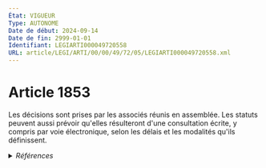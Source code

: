 ```yaml
---
État: VIGUEUR
Type: AUTONOME
Date de début: 2024-09-14
Date de fin: 2999-01-01
Identifiant: LEGIARTI000049720558
URL: article/LEGI/ARTI/00/00/49/72/05/LEGIARTI000049720558.xml
---
```


<h1>Article 1853</h1>

Les décisions sont prises par les associés réunis en assemblée. Les statuts
peuvent aussi prévoir qu'elles résulteront d'une consultation écrite, y compris
par voie électronique, selon les délais et les modalités qu'ils définissent.


<details>
  <summary><em>Références</em></summary>

  <h2>Références faites par l'article</h2>
  
  <ul>
    <li>
      2024-06-13 CITATION cible <a href="https://legal.tricoteuses.fr//redirection/LEGIARTI000049708705?vers=git&vers=legifrance">LOI n° 2024-537 du 13 juin 2024 visant à accroître le financement des entreprises et l'attractivité de la France - article 18 ENTIEREMENT_MODIF</a>
    </li>
    <li>
      2024-06-13 MODIFIE cible <a href="https://legal.tricoteuses.fr//redirection/LEGIARTI000049708705?vers=git&vers=legifrance">LOI n° 2024-537 du 13 juin 2024 visant à accroître le financement des entreprises et l'attractivité de la France - article 18 ENTIEREMENT_MODIF</a>
    </li>
  </ul>
</details>
